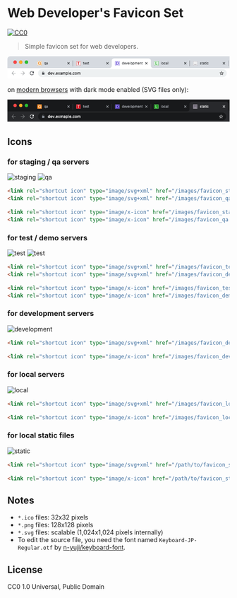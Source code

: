 Web Developer's Favicon Set
===========================

[![CC0](http://img.shields.io/badge/license-CC0-blue.svg?style=flat)](LICENSE)

> Simple favicon set for web developers.

![screenshot](https://raw.githubusercontent.com/ryochin/developer-favicon/master/screenshot.png)

on [modern browsers](https://caniuse.com/link-icon-svg) with dark mode enabled (SVG files only):

![screenshot dark mode](https://raw.githubusercontent.com/ryochin/developer-favicon/master/screenshot-dark.png)

Icons
-----

### for staging / qa servers

![staging](https://raw.githubusercontent.com/ryochin/developer-favicon/master/favicon_staging.ico)
![qa](https://raw.githubusercontent.com/ryochin/developer-favicon/master/favicon_qa.ico)


```html
<link rel="shortcut icon" type="image/svg+xml" href="/images/favicon_staging.svg">
<link rel="shortcut icon" type="image/svg+xml" href="/images/favicon_qa.svg">
```

```html
<link rel="shortcut icon" type="image/x-icon" href="/images/favicon_staging.ico">
<link rel="shortcut icon" type="image/x-icon" href="/images/favicon_qa.ico">
```

### for test / demo servers

![test](https://raw.githubusercontent.com/ryochin/developer-favicon/master/favicon_test.ico)
![test](https://raw.githubusercontent.com/ryochin/developer-favicon/master/favicon_demo.ico)

```html
<link rel="shortcut icon" type="image/svg+xml" href="/images/favicon_test.svg">
<link rel="shortcut icon" type="image/svg+xml" href="/images/favicon_demo.svg">
```

```html
<link rel="shortcut icon" type="image/x-icon" href="/images/favicon_test.ico">
<link rel="shortcut icon" type="image/x-icon" href="/images/favicon_demo.ico">
```

### for development servers

![development](https://raw.githubusercontent.com/ryochin/developer-favicon/master/favicon_development.ico)

```html
<link rel="shortcut icon" type="image/svg+xml" href="/images/favicon_development.svg">
```

```html
<link rel="shortcut icon" type="image/x-icon" href="/images/favicon_development.ico">
```

### for local servers

![local](https://raw.githubusercontent.com/ryochin/developer-favicon/master/favicon_local.ico)

```html
<link rel="shortcut icon" type="image/svg+xml" href="/images/favicon_local.svg">
```

```html
<link rel="shortcut icon" type="image/x-icon" href="/images/favicon_local.ico">
```

### for local static files

![static](https://raw.githubusercontent.com/ryochin/developer-favicon/master/favicon_static.ico)

```html
<link rel="shortcut icon" type="image/svg+xml" href="/path/to/favicon_static.svg">
```

```html
<link rel="shortcut icon" type="image/x-icon" href="/path/to/favicon_static.ico">
```

Notes
-----

* `*.ico` files: 32x32 pixels
* `*.png` files: 128x128 pixels
* `*.svg` files: scalable (1,024x1,024 pixels internally)
* To edit the source file, you need the font named `Keyboard-JP-Regular.otf` by [n-yuji/keyboard-font](https://github.com/n-yuji/keyboard-font).

License
-------

CC0 1.0 Universal, Public Domain
